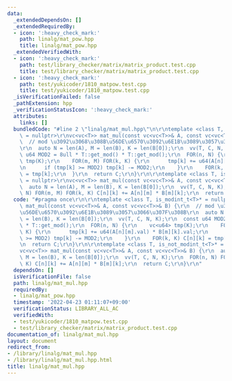 ```yaml
---
data:
  _extendedDependsOn: []
  _extendedRequiredBy:
  - icon: ':heavy_check_mark:'
    path: linalg/mat_pow.hpp
    title: linalg/mat_pow.hpp
  _extendedVerifiedWith:
  - icon: ':heavy_check_mark:'
    path: test/library_checker/matrix/matrix_product.test.cpp
    title: test/library_checker/matrix/matrix_product.test.cpp
  - icon: ':heavy_check_mark:'
    path: test/yukicoder/1810_matpow.test.cpp
    title: test/yukicoder/1810_matpow.test.cpp
  _isVerificationFailed: false
  _pathExtension: hpp
  _verificationStatusIcon: ':heavy_check_mark:'
  attributes:
    links: []
  bundledCode: "#line 2 \"linalg/mat_mul.hpp\"\n\r\ntemplate <class T, is_modint_t<T>*\
    \ = nullptr>\r\nvc<vc<T>> mat_mul(const vc<vc<T>>& A, const vc<vc<T>>& B) {\r\n\
    \  // mod \u3092\u3068\u308B\u56DE\u6570\u3092\u6E1B\u3089\u3057\u3066\u307F\u308B\
    \r\n  auto N = len(A), M = len(B), K = len(B[0]);\r\n  vv(T, C, N, K);\r\n  const\
    \ u64 MOD2 = 8ull * T::get_mod() * T::get_mod();\r\n  FOR(n, N) {\r\n    vc<u64>\
    \ tmp(K);\r\n    FOR(m, M) FOR(k, K) {\r\n      tmp[k] += u64(A[n][m].val) * B[m][k].val;\r\
    \n      if (tmp[k] >= MOD2) tmp[k] -= MOD2;\r\n    }\r\n    FOR(k, K) C[n][k]\
    \ = tmp[k];\r\n  }\r\n  return C;\r\n}\r\n\r\ntemplate <class T, is_not_modint_t<T>*\
    \ = nullptr>\r\nvc<vc<T>> mat_mul(const vc<vc<T>>& A, const vc<vc<T>>& B) {\r\n\
    \  auto N = len(A), M = len(B), K = len(B[0]);\r\n  vv(T, C, N, K);\r\n  FOR(n,\
    \ N) FOR(m, M) FOR(k, K) C[n][k] += A[n][m] * B[m][k];\r\n  return C;\r\n}\r\n"
  code: "#pragma once\r\n\r\ntemplate <class T, is_modint_t<T>* = nullptr>\r\nvc<vc<T>>\
    \ mat_mul(const vc<vc<T>>& A, const vc<vc<T>>& B) {\r\n  // mod \u3092\u3068\u308B\
    \u56DE\u6570\u3092\u6E1B\u3089\u3057\u3066\u307F\u308B\r\n  auto N = len(A), M\
    \ = len(B), K = len(B[0]);\r\n  vv(T, C, N, K);\r\n  const u64 MOD2 = 8ull * T::get_mod()\
    \ * T::get_mod();\r\n  FOR(n, N) {\r\n    vc<u64> tmp(K);\r\n    FOR(m, M) FOR(k,\
    \ K) {\r\n      tmp[k] += u64(A[n][m].val) * B[m][k].val;\r\n      if (tmp[k]\
    \ >= MOD2) tmp[k] -= MOD2;\r\n    }\r\n    FOR(k, K) C[n][k] = tmp[k];\r\n  }\r\
    \n  return C;\r\n}\r\n\r\ntemplate <class T, is_not_modint_t<T>* = nullptr>\r\n\
    vc<vc<T>> mat_mul(const vc<vc<T>>& A, const vc<vc<T>>& B) {\r\n  auto N = len(A),\
    \ M = len(B), K = len(B[0]);\r\n  vv(T, C, N, K);\r\n  FOR(n, N) FOR(m, M) FOR(k,\
    \ K) C[n][k] += A[n][m] * B[m][k];\r\n  return C;\r\n}\r\n"
  dependsOn: []
  isVerificationFile: false
  path: linalg/mat_mul.hpp
  requiredBy:
  - linalg/mat_pow.hpp
  timestamp: '2022-04-23 01:11:07+09:00'
  verificationStatus: LIBRARY_ALL_AC
  verifiedWith:
  - test/yukicoder/1810_matpow.test.cpp
  - test/library_checker/matrix/matrix_product.test.cpp
documentation_of: linalg/mat_mul.hpp
layout: document
redirect_from:
- /library/linalg/mat_mul.hpp
- /library/linalg/mat_mul.hpp.html
title: linalg/mat_mul.hpp
---
```

